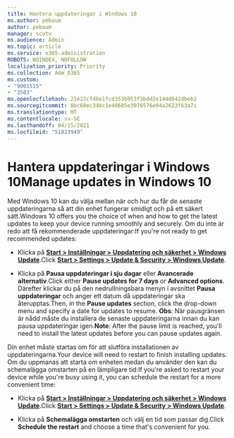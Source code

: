 ```yaml
---
title: Hantera uppdateringar i Windows 10
ms.author: pebaum
author: pebaum
manager: scotv
ms.audience: Admin
ms.topic: article
ms.service: o365-administration
ROBOTS: NOINDEX, NOFOLLOW
localization_priority: Priority
ms.collection: Adm_O365
ms.custom:
- "9001515"
- "3583"
ms.openlocfilehash: 21e22cfd8e1fcd353b953f5bdd2e144d642dbeb2
ms.sourcegitcommit: 8bc60ec34bc1e40685e3976576e04a2623f63a7c
ms.translationtype: MT
ms.contentlocale: sv-SE
ms.lasthandoff: 04/15/2021
ms.locfileid: "51823949"
---
```

# <a name="manage-updates-in-windows-10"></a><span data-ttu-id="4c0b1-102">Hantera uppdateringar i Windows 10</span><span class="sxs-lookup"><span data-stu-id="4c0b1-102">Manage updates in Windows 10</span></span>

<span data-ttu-id="4c0b1-103">Med Windows 10 kan du välja mellan när och hur du får de senaste uppdateringarna så att din enhet fungerar smidigt och på ett säkert sätt.</span><span class="sxs-lookup"><span data-stu-id="4c0b1-103">Windows 10 offers you the choice of when and how to get the latest updates to keep your device running smoothly and securely.</span></span> <span data-ttu-id="4c0b1-104">Om du inte är redo att få rekommenderade uppdateringar:</span><span class="sxs-lookup"><span data-stu-id="4c0b1-104">If you're not ready to get recommended updates:</span></span>

- <span data-ttu-id="4c0b1-105">Klicka på **[Start > Inställningar > Uppdatering och säkerhet > Windows Update](ms-settings:windowsupdate)**.</span><span class="sxs-lookup"><span data-stu-id="4c0b1-105">Click **[Start > Settings > Update & Security > Windows Update](ms-settings:windowsupdate)**.</span></span>

- <span data-ttu-id="4c0b1-106">Klicka på **Pausa uppdateringar i sju dagar** eller **Avancerade alternativ**.</span><span class="sxs-lookup"><span data-stu-id="4c0b1-106">Click either **Pause updates for 7 days** or **Advanced options**.</span></span> <span data-ttu-id="4c0b1-107">Därefter klickar du på den nedrullningsbara menyn i avsnittet **Pausa uppdateringar** och anger ett datum då uppdateringar ska återupptas.</span><span class="sxs-lookup"><span data-stu-id="4c0b1-107">Then, in the **Pause updates** section, click the drop-down menu and specify a date for updates to resume.</span></span> <span data-ttu-id="4c0b1-108">**Obs**: När pausgränsen är nådd måste du installera de senaste uppdateringarna innan du kan pausa uppdateringar igen.</span><span class="sxs-lookup"><span data-stu-id="4c0b1-108">**Note**: After the pause limit is reached, you'll need to install the latest updates before you can pause updates again.</span></span>

<span data-ttu-id="4c0b1-109">Din enhet måste startas om för att slutföra installationen av uppdateringarna.</span><span class="sxs-lookup"><span data-stu-id="4c0b1-109">Your device will need to restart to finish installing updates.</span></span> <span data-ttu-id="4c0b1-110">Om du uppmanas att starta om enheten medan du använder den kan du schemalägga omstarten på en lämpligare tid:</span><span class="sxs-lookup"><span data-stu-id="4c0b1-110">If you're asked to restart your device while you're busy using it, you can schedule the restart for a more convenient time:</span></span>

- <span data-ttu-id="4c0b1-111">Klicka på **[Start > Inställningar > Uppdatering och säkerhet > Windows Update](ms-settings:windowsupdate)**.</span><span class="sxs-lookup"><span data-stu-id="4c0b1-111">Click **[Start > Settings > Update & Security > Windows Update](ms-settings:windowsupdate)**.</span></span>

- <span data-ttu-id="4c0b1-112">Klicka på **Schemalägga omstarten** och välj en tid som passar dig.</span><span class="sxs-lookup"><span data-stu-id="4c0b1-112">Click **Schedule the restart** and choose a time that's convenient for you.</span></span>
